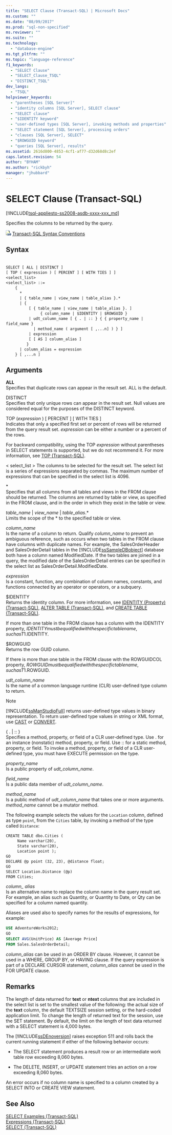 ```yaml
---
title: "SELECT Clause (Transact-SQL) | Microsoft Docs"
ms.custom: ""
ms.date: "08/09/2017"
ms.prod: "sql-non-specified"
ms.reviewer: ""
ms.suite: ""
ms.technology: 
  - "database-engine"
ms.tgt_pltfrm: ""
ms.topic: "language-reference"
f1_keywords: 
  - "SELECT Clause"
  - "SELECT_Clause_TSQL"
  - "DISTINCT_TSQL"
dev_langs: 
  - "TSQL"
helpviewer_keywords: 
  - "parentheses [SQL Server]"
  - "identity columns [SQL Server], SELECT clause"
  - "SELECT clause"
  - "$IDENTITY keyword"
  - "user-defined types [SQL Server], invoking methods and properties"
  - "SELECT statement [SQL Server], processing orders"
  - "clauses [SQL Server], SELECT"
  - "$ROWGUID keyword"
  - "queries [SQL Server], results"
ms.assetid: 2616d800-4853-4cf1-af77-d32d68d8c2ef
caps.latest.revision: 54
author: "BYHAM"
ms.author: "rickbyh"
manager: "jhubbard"
---
```

# SELECT Clause (Transact-SQL)
[!INCLUDE[tsql-appliesto-ss2008-asdb-xxxx-xxx_md](../../includes/tsql-appliesto-ss2008-asdb-xxxx-xxx-md.md)]

  Specifies the columns to be returned by the query.  
  
 ![Topic link icon](../../database-engine/configure-windows/media/topic-link.gif "Topic link icon") [Transact-SQL Syntax Conventions](../../t-sql/language-elements/transact-sql-syntax-conventions-transact-sql.md)  
  
## Syntax  
  
```  
  
SELECT [ ALL | DISTINCT ]  
[ TOP ( expression ) [ PERCENT ] [ WITH TIES ] ]   
<select_list>   
<select_list> ::=   
    {   
      *   
      | { table_name | view_name | table_alias }.*   
      | {  
          [ { table_name | view_name | table_alias }. ]  
               { column_name | $IDENTITY | $ROWGUID }   
          | udt_column_name [ { . | :: } { { property_name | field_name }   
            | method_name ( argument [ ,...n] ) } ]  
          | expression  
          [ [ AS ] column_alias ]   
         }  
      | column_alias = expression   
    } [ ,...n ]   
```  
  
## Arguments  
 **ALL**  
 Specifies that duplicate rows can appear in the result set. ALL is the default.  
  
 DISTINCT  
 Specifies that only unique rows can appear in the result set. Null values are considered equal for the purposes of the DISTINCT keyword.  
  
 TOP (*expression* ) [ PERCENT ] [ WITH TIES ]  
 Indicates that only a specified first set or percent of rows will be returned from the query result set. *expression* can be either a number or a percent of the rows.  
  
 For backward compatibility, using the TOP *expression* without parentheses in SELECT statements is supported, but we do not recommend it. For more information, see [TOP &#40;Transact-SQL&#41;](../../t-sql/queries/top-transact-sql.md).  
  
\< select_list >
 The columns to be selected for the result set. The select list is a series of expressions separated by commas. The maximum number of expressions that can be specified in the select list is 4096.  
  
 \*  
 Specifies that all columns from all tables and views in the FROM clause should be returned. The columns are returned by table or view, as specified in the FROM clause, and in the order in which they exist in the table or view.  
  
 *table_name* | *view_name* | *table*_*alias*.*  
 Limits the scope of the \* to the specified table or view.  
  
 *column_name*  
 Is the name of a column to return. Qualify *column_name* to prevent an ambiguous reference, such as occurs when two tables in the FROM clause have columns with duplicate names. For example, the SalesOrderHeader and SalesOrderDetail tables in the [!INCLUDE[ssSampleDBobject](../../includes/sssampledbobject-md.md)] database both have a column named ModifiedDate. If the two tables are joined in a query, the modified date of the SalesOrderDetail entries can be specified in the select list as SalesOrderDetail.ModifiedDate.  
  
 *expression*  
 Is a constant, function, any combination of column names, constants, and functions connected by an operator or operators, or a subquery.  
  
 $IDENTITY  
 Returns the identity column. For more information, see [IDENTITY &#40;Property&#41; &#40;Transact-SQL&#41;](../../t-sql/statements/create-table-transact-sql-identity-property.md), [ALTER TABLE &#40;Transact-SQL&#41;](../../t-sql/statements/alter-table-transact-sql.md), and [CREATE TABLE &#40;Transact-SQL&#41;](../../t-sql/statements/create-table-transact-sql.md).  
  
 If more than one table in the FROM clause has a column with the IDENTITY property, $IDENTITY must be qualified with the specific table name, such as T1.$IDENTITY.  
  
 $ROWGUID  
 Returns the row GUID column.  
  
 If there is more than one table in the FROM clause with the ROWGUIDCOL property, $ROWGUID must be qualified with the specific table name, such as T1.$ROWGUID.  
  
 *udt_column_name*  
 Is the name of a common language runtime (CLR) user-defined type column to return.  
  
> [!NOTE]  
>  [!INCLUDE[ssManStudioFull](../../includes/ssmanstudiofull-md.md)] returns user-defined type values in binary representation. To return user-defined type values in string or XML format, use [CAST](../../t-sql/functions/cast-and-convert-transact-sql.md) or [CONVERT](../../t-sql/functions/cast-and-convert-transact-sql.md).  
  
 { . | :: }  
 Specifies a method, property, or field of a CLR user-defined type. Use . for an instance (nonstatic) method, property, or field. Use :: for a static method, property, or field. To invoke a method, property, or field of a CLR user-defined type, you must have EXECUTE permission on the type.  
  
 *property_name*  
 Is a public property of *udt_column_name*.  
  
 *field_name*  
 Is a public data member of *udt_column_name*.  
  
 *method_name*  
 Is a public method of *udt_column_name* that takes one or more arguments. *method_name* cannot be a mutator method.  
  
 The following example selects the values for the `Location` column, defined as type `point`, from the `Cities` table, by invoking a method of the type called `Distance`:  
  
```  
CREATE TABLE dbo.Cities (  
     Name varchar(20),  
     State varchar(20),  
     Location point );  
GO  
DECLARE @p point (32, 23), @distance float;  
GO  
SELECT Location.Distance (@p)  
FROM Cities;  
```  
  
 *column_ alias*  
 Is an alternative name to replace the column name in the query result set. For example, an alias such as Quantity, or Quantity to Date, or Qty can be specified for a column named quantity.  
  
 Aliases are used also to specify names for the results of expressions, for example:  
  
 ```sql
 USE AdventureWorks2012;  
 GO  
 SELECT AVG(UnitPrice) AS [Average Price]  
 FROM Sales.SalesOrderDetail;
 ```  
  
 *column_alias* can be used in an ORDER BY clause. However, it cannot be used in a WHERE, GROUP BY, or HAVING clause. If the query expression is part of a DECLARE CURSOR statement, *column_alias* cannot be used in the FOR UPDATE clause.  
  
## Remarks  
 The length of data returned for **text** or **ntext** columns that are included in the select list is set to the smallest value of the following: the actual size of the **text** column, the default TEXTSIZE session setting, or the hard-coded application limit. To change the length of returned text for the session, use the SET statement. By default, the limit on the length of text data returned with a SELECT statement is 4,000 bytes.  
  
 The [!INCLUDE[ssDEnoversion](../../includes/ssdenoversion-md.md)] raises exception 511 and rolls back the current running statement if either of the following behavior occurs:  
  
-   The SELECT statement produces a result row or an intermediate work table row exceeding 8,060 bytes.  
  
-   The DELETE, INSERT, or UPDATE statement tries an action on a row exceeding 8,060 bytes.  
  
 An error occurs if no column name is specified to a column created by a SELECT INTO or CREATE VIEW statement.  
  
## See Also  
 [SELECT Examples &#40;Transact-SQL&#41;](../../t-sql/queries/select-examples-transact-sql.md)   
 [Expressions &#40;Transact-SQL&#41;](../../t-sql/language-elements/expressions-transact-sql.md)   
 [SELECT &#40;Transact-SQL&#41;](../../t-sql/queries/select-transact-sql.md)  
  
  
